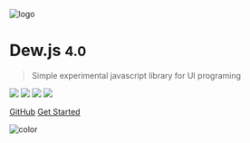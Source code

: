 ![logo](images/logo.svg)

# Dew<ext>.js</ext> <small>4.0</small>

> Simple experimental javascript library for UI programing

![](https://badgen.net/github/license/ewclide/dewjs)
![](https://badgen.net/github/tag/ewclide/dewjs?color=green)
![](https://badgen.net/github/commits/ewclide/dewjs?color=purple)
![](https://badgen.net/github/issues/ewclide/dewjs?color=orange)

[GitHub](https://github.com/ewclide/dewjs)
[Get Started](#wellcome)

![color](#ffffff)